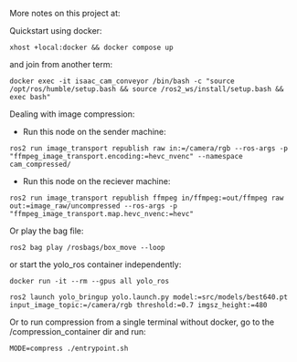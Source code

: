 More notes on this project at:

Quickstart using docker:
```
xhost +local:docker && docker compose up
```

and join from another term:
```
docker exec -it isaac_cam_conveyor /bin/bash -c "source /opt/ros/humble/setup.bash && source /ros2_ws/install/setup.bash && exec bash"
```

Dealing with image compression:

- Run this node on the sender machine:

```
ros2 run image_transport republish raw in:=/camera/rgb --ros-args -p "ffmpeg_image_transport.encoding:=hevc_nvenc" --namespace cam_compressed/
```

- Run this node on the reciever machine:
```
ros2 run image_transport republish ffmpeg in/ffmpeg:=out/ffmpeg raw out:=image_raw/uncompressed --ros-args -p "ffmpeg_image_transport.map.hevc_nvenc:=hevc"
```

Or play the bag file:
```
ros2 bag play /rosbags/box_move --loop
```

or start the yolo_ros container independently:
```
docker run -it --rm --gpus all yolo_ros

ros2 launch yolo_bringup yolo.launch.py model:=src/models/best640.pt input_image_topic:=/camera/rgb threshold:=0.7 imgsz_height:=480
```

Or to run compression from a single terminal without docker, go to the /compression_container dir and run:
```
MODE=compress ./entrypoint.sh
```
